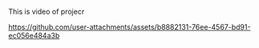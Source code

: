 This is video of projecr

https://github.com/user-attachments/assets/b8882131-76ee-4567-bd91-ec056e484a3b


